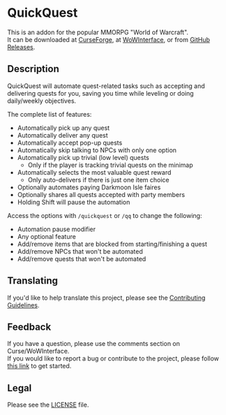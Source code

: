 # QuickQuest

This is an addon for the popular MMORPG "World of Warcraft".  
It can be downloaded at [CurseForge](https://www.curseforge.com/wow/addons/quickquest), at [WoWInterface](https://wowinterface.com/downloads/info20838), or from [GitHub Releases](https://github.com/p3lim-wow/QuickQuest/releases).

## Description

QuickQuest will automate quest-related tasks such as accepting and delivering quests for you, saving you time while leveling or doing daily/weekly objectives.

The complete list of features:

- Automatically pick up any quest
- Automatically deliver any quest
- Automatically accept pop-up quests
- Automatically skip talking to NPCs with only one option
- Automatically pick up trivial (low level) quests
	- Only if the player is tracking trivial quests on the minimap
- Automatically selects the most valuable quest reward
	- Only auto-delivers if there is just one item choice
- Optionally automates paying Darkmoon Isle faires
- Optionally shares all quests accepted with party members
- Holding Shift will pause the automation

Access the options with `/quickquest` or `/qq` to change the following:

- Automation pause modifier
- Any optional feature
- Add/remove items that are blocked from starting/finishing a quest
- Add/remove NPCs that won't be automated
- Add/remove quests that won't be automated

## Translating

If you'd like to help translate this project, please see the [Contributing Guidelines](https://github.com/p3lim-wow/QuickQuest/blob/master/.github/CONTRIBUTING.md).

## Feedback

If you have a question, please use the comments section on Curse/WoWInterface.  
If you would like to report a bug or contribute to the project, please follow [this link](https//github.com/p3lim-wow/QuickQuest/issues?q=) to get started.

## Legal

Please see the [LICENSE](https//github.com/p3lim-wow/QuickQuest/blob/master/LICENSE.txt) file.
